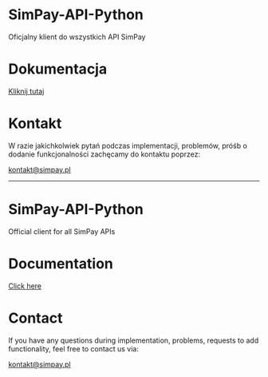 # SimPay-API-Python
Oficjalny klient do wszystkich API SimPay

# Dokumentacja
[Kliknij tutaj](https://docs.simpay.pl/pl/python/?python#wstep)

# Kontakt
W razie jakichkolwiek pytań podczas implementacji, problemów, próśb o dodanie funkcjonalności zachęcamy do kontaktu poprzez:

<kontakt@simpay.pl>

---

# SimPay-API-Python
Official client for all SimPay APIs

# Documentation
[Click here](https://docs.simpay.pl/en/python/?python#wstep)

# Contact
If you have any questions during implementation, problems, requests to add functionality, feel free to contact us via:

<kontakt@simpay.pl>
